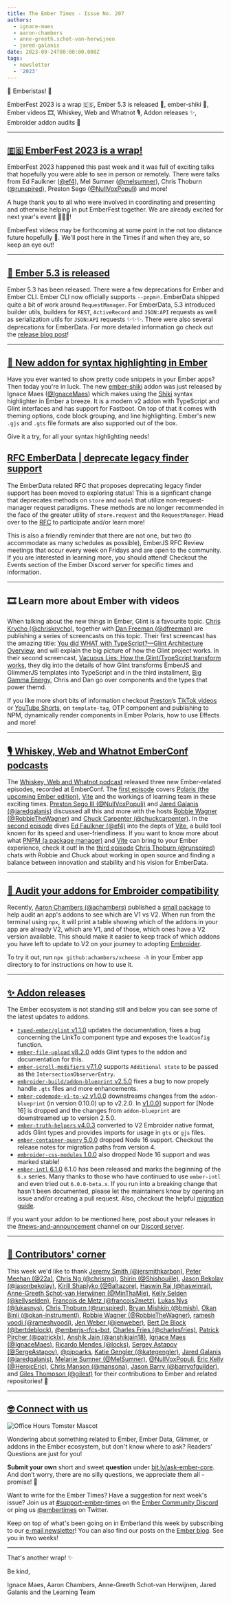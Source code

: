 ```yaml
---
title: The Ember Times - Issue No. 207
authors:
  - ignace-maes
  - aaron-chambers
  - anne-greeth.schot-van-herwijnen
  - jared-galanis
date: 2023-09-24T00:00:00.000Z
tags:
  - newsletter
  - '2023'
---
```


👋 Emberistas! 🐹

EmberFest 2023 is a wrap 🇪🇸, Ember 5.3 is released 🚀, ember-shiki 🌈, Ember videos 🎞️, Whiskey, Web and Whatnot 🎙️, Addon releases ✨, Embroider addon audits 🧀

---

## [🇪🇸 EmberFest 2023 is a wrap!](https://emberfest.eu/)

EmberFest 2023 happened this past week and it was full of exciting talks that hopefully you were able to see in person or remotely. There were talks from Ed Faulkner ([@ef4](https://github.com/ef4)), Mel Sumner ([@melsumner](https://github.com/melsumner)), Chris Thoburn ([@runspired](https://github.com/runspired)), Preston Sego ([@NullVoxPopuli](https://github.com/NullVoxPopuli)) and more!

A huge thank you to all who were involved in coordinating and presenting and otherwise helping in put EmberFest together. We are already excited for next year's event 🎉🐹🔥!

EmberFest videos may be forthcoming at some point in the not too distance future hopefully 🤞. We'll post here in the Times if and when they are, so keep an eye out!

---

## [🚀 Ember 5.3 is released](https://blog.emberjs.com/ember-released-5-3)

Ember 5.3 has been released. There were a few deprecations for Ember and Ember CLI. Ember CLI now officially supports `--pnpm`🔥. EmberData shipped quite a bit of work around `RequestManager`.  For EmberData, 5.3 introduced builder utils, builders for `REST`, `ActiveRecord` and `JSON:API` requests as well as serialization utils for `JSON:API` requests ✨✨✨. There were also several deprecations for EmberData. For more detailed information go check out the [release blog post](https://blog.emberjs.com/ember-released-5-3)!

---

## [🌈 New addon for syntax highlighting in Ember](https://github.com/IgnaceMaes/ember-shiki)

Have you ever wanted to show pretty code snippets in your Ember apps? Then today you're in luck. The new [ember-shiki](https://github.com/IgnaceMaes/ember-shiki) addon was just released by Ignace Maes ([@IgnaceMaes](https://github.com/IgnaceMaes)) which makes using the [Shiki](https://github.com/shikijs/shiki) syntax highlighter in Ember a breeze. It is a modern v2 addon with TypeScript and Glint interfaces and has support for Fastboot. On top of that it comes with theming options, code block grouping, and line highlighting. Ember's new `.gjs` and `.gts` file formats are also supported out of the box.

Give it a try, for all your syntax highlighting needs!

## [RFC EmberData | deprecate legacy finder support](https://github.com/emberjs/rfcs/pull/964)

The EmberData related RFC that proposes deprecating legacy finder support has been moved to exploring status! This is a signficant change that deprecates methods on `store` and `model` that utilize non-request-manager request paradigms. These methods are no longer recommended in the face of the greater utility of `store.request` and the `RequestManager`. Head over to the [RFC](https://github.com/emberjs/rfcs/pull/964) to participate and/or learn more!

This is also a friendly reminder that there are not one, but two (to accommodate as many schedules as possible), EmberJS RFC Review meetings that occur every week on Fridays and are open to the community. If you are interested in learning more, you should attend! Checkout the Events section of the Ember Discord server for specific times and information.

---

## 🎞️ Learn more about Ember with videos

When talking about the new things in Ember, Glint is a favourite topic. [Chris Krycho (@chriskrycho)](https://github.com/chriskrycho), together with [Dan Freeman (@dfreeman)](https://github.com/dfreeman) are publishing a series of screencasts on this topic. Their first screencast has the amazing title: [You did WHAT with TypeScript?—Glint Architecture Overview](https://youtu.be/MLpP8D3cY7M?si=7ro6801LQZtkjaVT), and will explain the big picture of how the Glint project works. In their second screencast, [Vacuous Lies: How the Glint/TypeScript transform works](https://www.youtube.com/watch?v=Xhv1jAV5cZI), they dig into the details of how Glint transforms EmberJS and GlimmerJS templates into TypeScript and in the third installment, [Big Gamma Energy](https://www.youtube.com/watch?v=6-TWGx8j9RU), Chris and Dan go over components and the types that power themd.

If you like more short bits of information checkout [Preston](https://github.com/NullVoxPopuli)’s [TikTok videos](https://www.tiktok.com/@nullvoxpopuli) or [YouTube Shorts](https://www.youtube.com/channel/UCOZ7i6NiYjG0NyH9_fQ6xfg), on `template-tag`, OTP component and publishing to NPM, dynamically render components in Ember Polaris, how to use Effects and more!

---

## [🎙️ Whiskey, Web and Whatnot EmberConf podcasts](https://whiskeywebandwhatnot.fm)

<!-- alex ignore hosts his -->

The [Whiskey, Web and Whatnot podcast](https://whiskeywebandwhatnot.fm) released three new Ember-related episodes, recorded at EmberConf. The [first episode](https://whiskeywebandwhatnot.fm/polaris-vite-and-exploring-the-future-of-ember-with-jared-galanis-and-preston-sego) covers [Polaris (the upcoming Ember edition)](https://emberjs.com/editions/polaris/), [Vite](https://vitejs.dev) and the workings of learning team in these exciting times. [Preston Sego III (@NullVoxPopuli)](https://github.com/NullVoxPopuli) and [Jared Galanis (@jaredgalanis)](https://github.com/jaredgalanis) discussed all this and more with the hosts [Robbie Wagner (@RobbieTheWagner)](https://github.com/robbiethewagner) and [Chuck Carpenter (@chuckcarpenter)](https://github.com/chuckcarpenter). In the [second episode](https://whiskeywebandwhatnot.fm/vite-debugging-and-pnpm-with-ed-faulkner) dives [Ed Faulkner (@ef4)](https://github.com/ef4) into the depts of [Vite](https://vitejs.dev), a build tool known for its speed and user-friendliness. If you want to know more about what [PNPM (a package manager)](https://pnpm.io) and [Vite](https://vitejs.dev) can bring to your Ember experience, check it out! In the [third episode](https://whiskeywebandwhatnot.fm/hot-takes-ember-data-and-open-source-with-chris-thoburn-runspired) [Chris Thoburn (@runspired)](https://github.com/runspired) chats with Robbie and Chuck about working in open source and finding a balance between innovation and stability and his vision for EmberData.

---

## [🧀 Audit your addons for Embroider compatibility](https://github.com/achambers/xcheese)

Recently, [Aaron Chambers (@achambers)](https://github.com/achambers) published a [small package](https://github.com/achambers/xcheese) to help audit an app's addons to see which are V1 vs V2. When run from the terminal using `npx`, it will print a table showing which of the addons in your app are already V2, which are V1, and of those, which ones have a V2 version available. This should make it easier to keep track of which addons you have left to update to V2 on your journey to adopting [Embroider](https://github.com/embroider-build/embroider).

To try it out, run `npx github:achambers/xcheese -h` in your Ember app directory to for instructions on how to use it.

---

## [✨ Addon releases](section-url)

The Ember ecosystem is not standing still and below you can see some of the latest updates to addons.

- [`typed-ember/glint` v1.1.0](https://github.com/typed-ember/glint/releases/tag/1.1.0) updates the documentation, fixes a bug concerning the LinkTo component type and exposes the `loadConfig` function.
- [`ember-file-upload` v8.2.0](https://github.com/adopted-ember-addons/ember-file-upload/releases/tag/v8.2.0) adds Glint types to the addon and documentation for this.
- [`ember-scroll-modifiers` v7.1.0](https://github.com/elwayman02/ember-scroll-modifiers/releases/tag/v7.1.0) supports `Additional state` to be passed as the `IntersectionObserverEntry`.
- [`embroider-build/addon-blueprint` v2.5.0](https://github.com/embroider-build/addon-blueprint/releases/tag/v2.5.0) fixes a bug to now propely handle `.gts` files and more enhancements.
- [`ember-codemode-v1-to-v2` v1.0.0](https://github.com/ijlee2/ember-codemod-v1-to-v2/releases) downstreams changes from the `addon-blueprint` (in version 0.10.0) up to v2.2.0. In [v1.0.0](https://github.com/ijlee2/ember-codemod-v1-to-v2/releases/tag/1.0.0)] support for [Node 16] is dropped and the changes from `addon-blueprint` are downstreamed up to version 2.5.0.
- [`ember-truth-helpers` v4.0.3](https://github.com/jmurphyau/ember-truth-helpers/releases) converted to V2 Embroider native format, adds Glint types and provides imports for usage in `gts` or `gjs` files.
- [`ember-container-query` 5.0.0](https://github.com/ijlee2/ember-container-query/releases/tag/5.0.0) dropped Node 16 support. Checkout the release notes for migration paths from version 4.
- [`embroider-css-modules` 1.0.0](https://github.com/ijlee2/embroider-css-modules/releases/tag/1.0.0) also dropped Node 16 support and was marked stable!
- [`ember-intl` 6.1.0](https://github.com/ember-intl/ember-intl/blob/main/CHANGELOG.md) 6.1.0 has been released and marks the beginning of the `6.x` series. Many thanks to those who have continued to use `ember-intl` and even tried out `6.0.0-beta.x`. If you run into a breaking change that hasn't been documented, please let the maintainers know by opening an issue and/or creating a pull request. Also, checkout the helpful [migration guide](https://ember-intl.github.io/ember-intl/docs/guide/migration-5-0-to-6-1).

If you want your addon to be mentioned here, post about your releases in the [#news-and-announcement](https://discord.com/channels/480462759797063690/480499624663056390) channel on our [Discord server](https://discord.gg/emberjs).

---

## [👏 Contributors' corner](https://guides.emberjs.com/release/contributing/repositories/)

<p>This week we'd like to thank <a href="https://github.com/jersmithkarbon" rel="noopener noreferrer" target="_blank">Jeremy Smith (@jersmithkarbon)</a>, <a href="https://github.com/22a" rel="noopener noreferrer" target="_blank">Peter Meehan (@22a)</a>, <a href="https://github.com/chrisrng" rel="noopener noreferrer" target="_blank">Chris Ng (@chrisrng)</a>, <a href="https://github.com/Shishouille" rel="noopener noreferrer" target="_blank">Shirin (@Shishouille)</a>, <a href="https://github.com/jasonbekolay" rel="noopener noreferrer" target="_blank">Jason Bekolay (@jasonbekolay)</a>, <a href="https://github.com/Baltazore" rel="noopener noreferrer" target="_blank">Kirill Shaplyko (@Baltazore)</a>, <a href="https://github.com/haswinraj" rel="noopener noreferrer" target="_blank">Haswin Raj (@haswinraj)</a>, <a href="https://github.com/MinThaMie" rel="noopener noreferrer" target="_blank">Anne-Greeth Schot-van Herwijnen (@MinThaMie)</a>, <a href="https://github.com/kellyselden" rel="noopener noreferrer" target="_blank">Kelly Selden (@kellyselden)</a>, <a href="https://github.com/francois2metz" rel="noopener noreferrer" target="_blank">François de Metz (@francois2metz)</a>, <a href="https://github.com/lukasnys" rel="noopener noreferrer" target="_blank">Lukas Nys (@lukasnys)</a>, <a href="https://github.com/runspired" rel="noopener noreferrer" target="_blank">Chris Thoburn (@runspired)</a>, <a href="https://github.com/bmish" rel="noopener noreferrer" target="_blank">Bryan Mishkin (@bmish)</a>, <a href="https://github.com/okan-instrumentl" rel="noopener noreferrer" target="_blank">Okan Binli (@okan-instrumentl)</a>, <a href="https://github.com/RobbieTheWagner" rel="noopener noreferrer" target="_blank">Robbie Wagner (@RobbieTheWagner)</a>, <a href="https://github.com/rameshvoodi" rel="noopener noreferrer" target="_blank">ramesh voodi (@rameshvoodi)</a>, <a href="https://github.com/jenweber" rel="noopener noreferrer" target="_blank">Jen Weber (@jenweber)</a>, <a href="https://github.com/bertdeblock" rel="noopener noreferrer" target="_blank">Bert De Block (@bertdeblock)</a>, <a href="https://github.com/emberjs-rfcs-bot" rel="noopener noreferrer" target="_blank">@emberjs-rfcs-bot</a>, <a href="https://github.com/charlesfries" rel="noopener noreferrer" target="_blank">Charles Fries (@charlesfries)</a>, <a href="https://github.com/patricklx" rel="noopener noreferrer" target="_blank">Patrick Pircher (@patricklx)</a>, <a href="https://github.com/anshikjain18" rel="noopener noreferrer" target="_blank">Anshik Jain (@anshikjain18)</a>, <a href="https://github.com/IgnaceMaes" rel="noopener noreferrer" target="_blank">Ignace Maes (@IgnaceMaes)</a>, <a href="https://github.com/locks" rel="noopener noreferrer" target="_blank">Ricardo Mendes (@locks)</a>, <a href="https://github.com/SergeAstapov" rel="noopener noreferrer" target="_blank">Sergey Astapov (@SergeAstapov)</a>, <a href="https://github.com/pipoarks" rel="noopener noreferrer" target="_blank">@pipoarks</a>, <a href="https://github.com/kategengler" rel="noopener noreferrer" target="_blank">Katie Gengler (@kategengler)</a>, <a href="https://github.com/jaredgalanis" rel="noopener noreferrer" target="_blank">Jared Galanis (@jaredgalanis)</a>, <a href="https://github.com/MelSumner" rel="noopener noreferrer" target="_blank">Melanie Sumner (@MelSumner)</a>, <a href="https://github.com/NullVoxPopuli" rel="noopener noreferrer" target="_blank">@NullVoxPopuli</a>, <a href="https://github.com/HeroicEric" rel="noopener noreferrer" target="_blank">Eric Kelly (@HeroicEric)</a>, <a href="https://github.com/mansona" rel="noopener noreferrer" target="_blank">Chris Manson (@mansona)</a>, <a href="https://github.com/barryofguilder" rel="noopener noreferrer" target="_blank">Jason Barry (@barryofguilder)</a>, and <a href="https://github.com/gilest" rel="noopener noreferrer" target="_blank">Giles Thompson (@gilest)</a>  for their contributions to Ember and related repositories! 💖</p>

---

## [🤓 Connect with us](https://docs.google.com/forms/d/e/1FAIpQLScqu7Lw_9cIkRtAiXKitgkAo4xX_pV1pdCfMJgIr6Py1V-9Og/viewform)

<div class="blog-row">
  <img class="float-right small transparent padded" alt="Office Hours Tomster Mascot" title="Readers' Questions" src="/images/tomsters/officehours.png" />

  <p>Wondering about something related to Ember, Ember Data, Glimmer, or addons in the Ember ecosystem, but don't know where to ask? Readers’ Questions are just for you!</p>

  <p><strong>Submit your own</strong> short and sweet <strong>question</strong> under <a href="https://bit.ly/ask-ember-core" target="rq">bit.ly/ask-ember-core</a>. And don’t worry, there are no silly questions, we appreciate them all - promise! 🤞</p>

  <p>Want to write for the Ember Times? Have a suggestion for next week's issue? Join us at <a href="https://discordapp.com/channels/480462759797063690/485450546887786506">#support-ember-times</a> on the <a href="https://discord.gg/emberjs">Ember Community Discord</a> or ping us <a href="https://twitter.com/embertimes">@embertimes</a> on Twitter.</p>

  <p>Keep on top of what's been going on in Emberland this week by subscribing to our <a href="https://embertimes.substack.com/">e-mail newsletter</a>! You can also find our posts on the <a href="https://blog.emberjs.com/tag/newsletter">Ember blog</a>. See you in two weeks!</p>
</div>

---

That's another wrap! ✨

Be kind,

Ignace Maes, Aaron Chambers, Anne-Greeth Schot-van Herwijnen, Jared Galanis and the Learning Team
